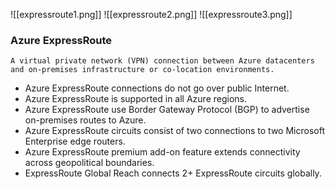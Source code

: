 ![[expressroute1.png]]
![[expressroute2.png]]
![[expressroute3.png]]


### Azure ExpressRoute
	A virtual private network (VPN) connection between Azure datacenters and on-premises infrastructure or co-location environments.

- Azure ExpressRoute connections do not go over public Internet.
- Azure ExpressRoute is supported in all Azure regions.
- Azure ExpressRoute use Border Gateway Protocol (BGP) to advertise on-premises routes to Azure.
- Azure ExpressRoute circuits consist of two connections to two Microsoft Enterprise edge routers.
- Azure ExpressRoute premium add-on feature extends connectivity across geopolitical boundaries.
- ExpressRoute Global Reach connects 2+ ExpressRoute circuits globally.